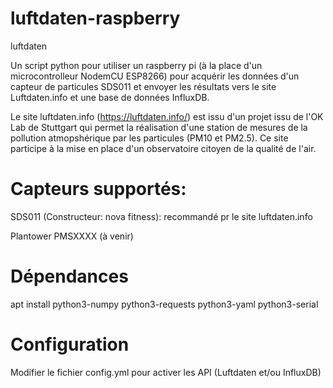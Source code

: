 # luftdaten-raspberry
luftdaten 

Un script python pour utiliser un raspberry pi (à la place d'un microcontrolleur NodemCU ESP8266) pour acquérir les données d'un capteur de particules SDS011 et envoyer les résultats vers le site Luftdaten.info et une base de données InfluxDB.

Le site luftdaten.info (https://luftdaten.info/) est issu d'un projet issu de l'OK Lab de Stuttgart qui permet la réalisation d'une station de mesures de la pollution atmopshérique par les particules (PM10 et PM2.5). Ce site participe à la mise en place d'un observatoire citoyen de la qualité de l'air.

# Capteurs supportés:
  SDS011 (Constructeur: nova fitness): recommandé pr le site luftdaten.info
  
  Plantower PMSXXXX (à venir)
  
# Dépendances
  apt install python3-numpy python3-requests python3-yaml python3-serial
  
# Configuration
Modifier le fichier config.yml pour activer les API (Luftdaten et/ou InfluxDB)



